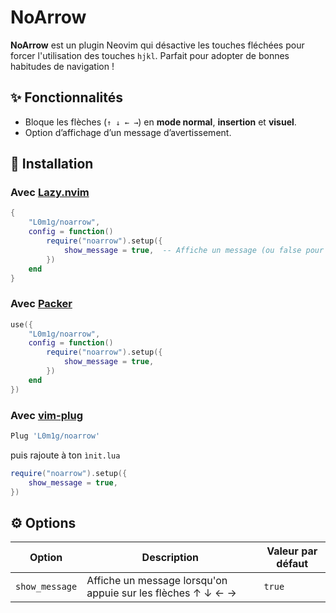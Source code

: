 # NoArrow

**NoArrow** est un plugin Neovim qui désactive les touches fléchées pour forcer l'utilisation des touches `hjkl`. Parfait pour adopter de bonnes habitudes de navigation !

## ✨ Fonctionnalités

- Bloque les flèches (`↑ ↓ ← →`) en **mode normal**, **insertion** et **visuel**.  
- Option d’affichage d’un message d’avertissement.

## 🚀 Installation

### Avec [Lazy.nvim](https://github.com/folke/lazy.nvim)

```lua
{
    "L0m1g/noarrow",
    config = function()
        require("noarrow").setup({
            show_message = true,  -- Affiche un message (ou false pour silence total)
        })
    end
}
```

### Avec [Packer](https://github.com/wbthomason/packer.nvim)

```lua
use({
    "L0m1g/noarrow",
    config = function()
        require("noarrow").setup({
            show_message = true,
        })
    end
})
```

### Avec [vim-plug](https://github.com/junegunn/vim-plug)

```lua
Plug 'L0m1g/noarrow'
```

puis rajoute à ton `ìnit.lua`

```lua
require("noarrow").setup({
    show_message = true,
})
```

## ⚙️ Options

| Option         | Description                                   | Valeur par défaut |
|----------------|-----------------------------------------------|-------------------|
| `show_message` | Affiche un message lorsqu'on appuie sur les flèches ↑ ↓ ← → | `true`            |
